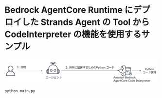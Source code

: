 # Bedrock AgentCore Runtime にデプロイした Strands Agent の Tool から CodeInterpreter の機能を使用するサンプル

![interpreter1](images/code-interpreter2.png)

```
python main.py
```
